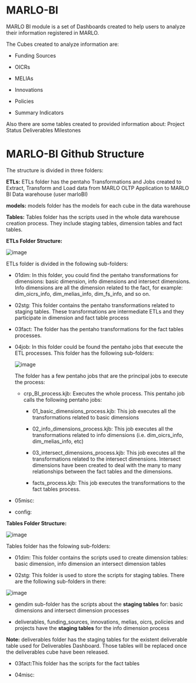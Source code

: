 # MARLO-BI
MARLO BI module is a set of Dashboards created to help users to analyze their information registered in MARLO. 

The Cubes created to analyze information are:

- Funding Sources

- OICRs

- MELIAs

- Innovations

- Policies

- Summary Indicators

Also there are some tables created to provided information about:
Project Status
Deliverables
Milestones

# MARLO-BI Github Structure
The structure is divided in three folders:

**ETLs:** ETLs folder has the pentaho Transformations and Jobs created to Extract, Transform and Load data from MARLO OLTP Application to MARLO BI Data warehouse (user marloBI)

**models:** models folder has the models for each cube in the data warehouse

**Tables:** Tables folder has the scripts used in the whole data warehouse creation process. They include staging tables, dimension tables and fact tables.

**ETLs Folder Structure:**

![image](https://user-images.githubusercontent.com/74072431/133151722-15165f15-f207-4378-aa05-7e19aec3b916.png)

ETLs folder is divided in the following sub-folders:

- 01dim: In this folder, you could find the pentaho transformations for dimensions: basic dimension, info dimensions and intersect dimensions. Info dimensions are all the dimension related to the fact, for example: dim_oicrs_info, dim_melias_info, dim_fs_info, and so on.

- 02stg: This folder contains the pentaho transformations related to staging tables. These transformations are intermediate ETLs and they participate in dimension and fact table  process

- 03fact: The folder has the pentaho transformations for the fact tables processes.

- 04job: In this folder could be found the pentaho jobs that execute the ETL processes. This folder has the following sub-folders:

  ![image](https://user-images.githubusercontent.com/74072431/133177664-40c1d12b-8b33-4cbe-b64e-d46f80a0172a.png)
   
  The folder has a few pentaho jobs that are the principal jobs to execute the process:
  
    - crp_BI_process.kjb: Executes the whole process. This pentaho job calls the following pentaho jobs:
    
      - 01_basic_dimensions_process.kjb: This job executes all the transformations related to basic dimensions
      
      - 02_info_dimensions_process.kjb: This job executes all the transformations related to info dimensions (i.e. dim_oicrs_info, dim_melias_info, etc)
      
      - 03_intersect_dimensions_process.kjb: This job executes all the transformations related to the intersect dimensions. Intersect dimensions have been created to deal with the many to many relationships between the fact tables and the dimensions.
                        
      - facts_process.kjb: This job executes the transformations to the fact tables process.
          

- 05misc:

- config:

**Tables Folder Structure:**

![image](https://user-images.githubusercontent.com/74072431/133155067-d73ad0f9-c87f-44db-974f-f49a2ac94aa5.png)

Tables folder has the folowing sub-folders:

- 01dim: This folder contains the scripts used to create dimension tables: basic dimension, info dimension an intersect dimension tables

- 02stg: This folder is used to store the scripts for staging tables. There are the following sub-folders in there:

![image](https://user-images.githubusercontent.com/74072431/133153557-7e268a1d-8fae-4074-9953-2e4eaab034c6.png)

  - gendim sub-folder has the scripts about the **staging tables** for: basic dimensions and intersect dimension processes

  - deliverables, funding_sources, innovations, melias, oicrs, policies and projects have the **staging tables** for the info dimension process

  **Note:** deliverables folder has the staging tables for the existent deliverable table used for Deliverables Dashboard. Those tables will be replaced once the deliverables cube have been released.


- 03fact:This folder has the scripts for the fact tables

- 04misc: 




